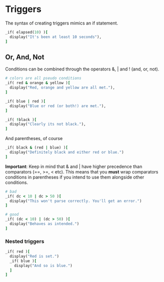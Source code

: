 # Triggers

The syntax of creating triggers mimics an if statement.

```ruby
_if( elapsed(10) )[
  display("It's been at least 10 seconds"),
]
```

## Or, And, Not

Conditions can be combined through the operators &, | and ! (and, or, not).

```ruby
# colors are all pseudo conditions
_if( red & orange & yellow )[
  display("Red, orange and yellow are all met."),
]

_if( blue | red )[
  display("Blue or red (or both!) are met."),
]

_if( !black )[
  display("Clearly its not black."),
]
```

And parentheses, of course
```ruby
_if( black & (red | blue) )[
  display("Definitely black and either red or blue.")
]
```

**Important**: Keep in mind that & and | have higher precedence than comparators (==, >=, < etc).
This means that you **must** wrap comparators conditions in parentheses if you intend to use them alongside other conditions.

```ruby
# bad
_if( dc < 10 | dc > 50 )[
  display("This won't parse correctly. You'll get an error.")
]

# good
_if( (dc < 10) | (dc > 50) )[
  display("Behaves as intended.")
]
```

### Nested triggers

```ruby
_if( red )[
  display("Red is set.")
  _if( blue )[
    display("And so is blue.")
  ]
]
```
